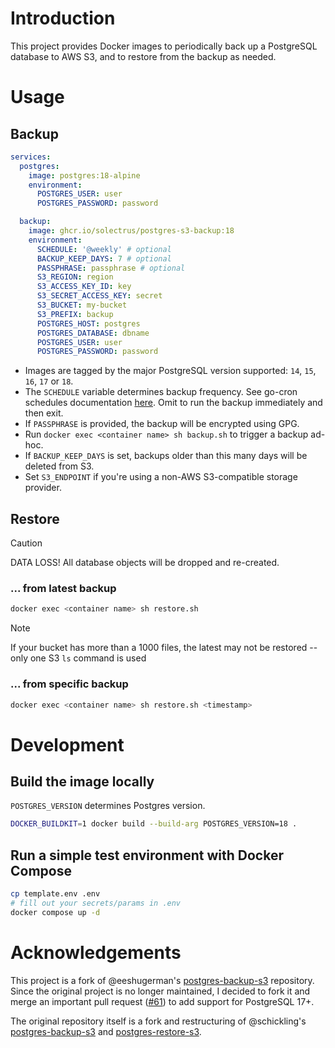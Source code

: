 # Introduction

This project provides Docker images to periodically back up a PostgreSQL database to AWS S3, and to restore from the backup as needed.

# Usage

## Backup

```yaml
services:
  postgres:
    image: postgres:18-alpine
    environment:
      POSTGRES_USER: user
      POSTGRES_PASSWORD: password

  backup:
    image: ghcr.io/solectrus/postgres-s3-backup:18
    environment:
      SCHEDULE: '@weekly' # optional
      BACKUP_KEEP_DAYS: 7 # optional
      PASSPHRASE: passphrase # optional
      S3_REGION: region
      S3_ACCESS_KEY_ID: key
      S3_SECRET_ACCESS_KEY: secret
      S3_BUCKET: my-bucket
      S3_PREFIX: backup
      POSTGRES_HOST: postgres
      POSTGRES_DATABASE: dbname
      POSTGRES_USER: user
      POSTGRES_PASSWORD: password
```

- Images are tagged by the major PostgreSQL version supported: `14`, `15`, `16`, `17` or `18`.
- The `SCHEDULE` variable determines backup frequency. See go-cron schedules documentation [here](http://godoc.org/github.com/robfig/cron#hdr-Predefined_schedules). Omit to run the backup immediately and then exit.
- If `PASSPHRASE` is provided, the backup will be encrypted using GPG.
- Run `docker exec <container name> sh backup.sh` to trigger a backup ad-hoc.
- If `BACKUP_KEEP_DAYS` is set, backups older than this many days will be deleted from S3.
- Set `S3_ENDPOINT` if you're using a non-AWS S3-compatible storage provider.

## Restore

> [!CAUTION]
> DATA LOSS! All database objects will be dropped and re-created.

### ... from latest backup

```sh
docker exec <container name> sh restore.sh
```

> [!NOTE]
> If your bucket has more than a 1000 files, the latest may not be restored -- only one S3 `ls` command is used

### ... from specific backup

```sh
docker exec <container name> sh restore.sh <timestamp>
```

# Development

## Build the image locally

`POSTGRES_VERSION` determines Postgres version.

```sh
DOCKER_BUILDKIT=1 docker build --build-arg POSTGRES_VERSION=18 .
```

## Run a simple test environment with Docker Compose

```sh
cp template.env .env
# fill out your secrets/params in .env
docker compose up -d
```

# Acknowledgements

This project is a fork of @eeshugerman's [postgres-backup-s3](https://github.com/eeshugerman/postgres-backup-s3) repository. Since the original project is no longer maintained, I decided to fork it and merge an important pull request ([#61](https://github.com/eeshugerman/postgres-backup-s3/pull/61)) to add support for PostgreSQL 17+.

The original repository itself is a fork and restructuring of @schickling's [postgres-backup-s3](https://github.com/schickling/dockerfiles/tree/master/postgres-backup-s3) and [postgres-restore-s3](https://github.com/schickling/dockerfiles/tree/master/postgres-restore-s3).
